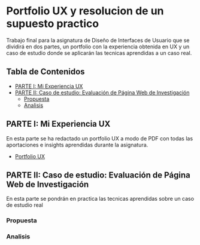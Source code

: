 # Portfolio UX y resolucion de un supuesto practico
Trabajo final para la asignatura de Diseño de Interfaces de Usuario que se dividirá en dos partes, un portfolio con la experiencia obtenida en UX y un caso de estudio donde se aplicarán las tecnicas aprendidas a un caso real.

## Tabla de Contenidos
- [PARTE I: Mi Experiencia UX](#parte-i-mi-experiencia-ux)
- [PARTE II: Caso de estudio: Evaluación de Página Web de Investigación](#parte-ii-caso-de-estudio-evaluacion-de-pagina-web-de-investigacion)
  - [Propuesta](#Propuesta)
  - [Analisis](#Analisis)

## PARTE I: Mi Experiencia UX
En esta parte se ha redactado un portfolio UX a modo de PDF con todas las aportaciones e insights aprendidas durante la asignatura.
- [Portfolio UX](PortfolioUX.pdf)

## PARTE II: Caso de estudio: Evaluación de Página Web de Investigación
En esta parte se pondrán en practica las tecnicas aprendidas sobre un caso de estudio real

### Propuesta

### Analisis
